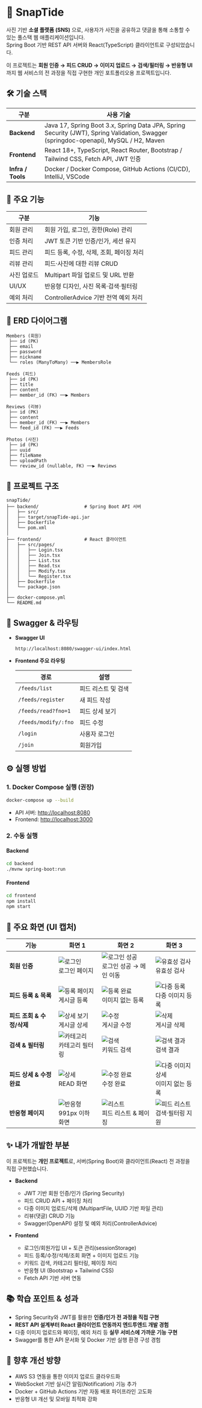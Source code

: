 # 🌊 SnapTide

사진 기반 **소셜 플랫폼 (SNS)** 으로, 사용자가 사진을 공유하고 댓글을 통해 소통할 수 있는 풀스택 웹 애플리케이션입니다.  
Spring Boot 기반 REST API 서버와 React(TypeScript) 클라이언트로 구성되었습니다.  

이 프로젝트는 **회원 인증 → 피드 CRUD → 이미지 업로드 → 검색/필터링 → 반응형 UI**까지 웹 서비스의 전 과정을 직접 구현한 개인 포트폴리오용 프로젝트입니다.



## 🛠️ 기술 스택

| 구분 | 사용 기술 |
|------|-----------|
| **Backend** | Java 17, Spring Boot 3.x, Spring Data JPA, Spring Security (JWT), Spring Validation, Swagger (springdoc-openapi), MySQL / H2, Maven |
| **Frontend** | React 18+, TypeScript, React Router, Bootstrap / Tailwind CSS, Fetch API, JWT 인증 |
| **Infra / Tools** | Docker / Docker Compose, GitHub Actions (CI/CD), IntelliJ, VSCode |



## 🚀 주요 기능

| 구분 | 기능 |
|------|------|
| 회원 관리 | 회원 가입, 로그인, 권한(Role) 관리 |
| 인증 처리 | JWT 토큰 기반 인증/인가, 세션 유지 |
| 피드 관리 | 피드 등록, 수정, 삭제, 조회, 페이징 처리 |
| 리뷰 관리 | 피드·사진에 대한 리뷰 CRUD |
| 사진 업로드 | Multipart 파일 업로드 및 URL 반환 |
| UI/UX | 반응형 디자인, 사진 목록·검색·필터링 |
| 예외 처리 | ControllerAdvice 기반 전역 예외 처리 |



## 🧱 ERD 다이어그램

```text
Members (회원)
 ├── id (PK)
 ├── email
 ├── password
 ├── nickname
 └── roles (ManyToMany) ──▶ MembersRole

Feeds (피드)
 ├── id (PK)
 ├── title
 ├── content
 ├── member_id (FK) ──▶ Members

Reviews (리뷰)
 ├── id (PK)
 ├── content
 ├── member_id (FK) ──▶ Members
 └── feed_id (FK) ──▶ Feeds

Photos (사진)
 ├── id (PK)
 ├── uuid
 ├── fileName
 ├── uploadPath
 └── review_id (nullable, FK) ──▶ Reviews
````

## 📂 프로젝트 구조

```plaintext
snapTide/
├── backend/                 # Spring Boot API 서버
│   ├── src/
│   ├── target/snapTide-api.jar
│   ├── Dockerfile
│   └── pom.xml
│
├── frontend/                # React 클라이언트
│   ├── src/pages/
│   │   ├── Login.tsx
│   │   ├── Join.tsx
│   │   ├── List.tsx
│   │   ├── Read.tsx
│   │   ├── Modify.tsx
│   │   └── Register.tsx
│   ├── Dockerfile
│   └── package.json
│
├── docker-compose.yml
└── README.md
```

## 📘 Swagger & 라우팅

* **Swagger UI**

  ```
  http://localhost:8080/swagger-ui/index.html
  ```

* **Frontend 주요 라우팅**

  | 경로                   | 설명          |
  | -------------------- | ----------- |
  | `/feeds/list`        | 피드 리스트 및 검색 |
  | `/feeds/register`    | 새 피드 작성     |
  | `/feeds/read?fno=1`  | 피드 상세 보기    |
  | `/feeds/modify/:fno` | 피드 수정       |
  | `/login`             | 사용자 로그인     |
  | `/join`              | 회원가입        |

## ⚙️ 실행 방법

### 1. Docker Compose 실행 (권장)

```bash
docker-compose up --build
```

* API 서버: [http://localhost:8080](http://localhost:8080)
* Frontend: [http://localhost:3000](http://localhost:3000)

### 2. 수동 실행

#### Backend

```bash
cd backend
./mvnw spring-boot:run
```

#### Frontend

```bash
cd frontend
npm install
npm start
```

## 📸 주요 화면 (UI 캡처)

| 기능                | 화면 1                                         | 화면 2                                               | 화면 3                                             |
| ----------------- | -------------------------------------------- | -------------------------------------------------- | ------------------------------------------------ |
| **회원 인증**         | ![로그인](Screenshots/그림3.png)<br/>로그인 페이지      | ![로그인 성공](Screenshots/그림47.png)<br/>로그인 성공 → 메인 이동 | ![유효성 검사](Screenshots/그림1.png)<br/>유효성 검사        |
| **피드 등록 & 목록**    | ![등록 페이지](Screenshots/그림29.png)<br/>게시글 등록   | ![등록 완료](Screenshots/그림30.png)<br/>이미지 없는 등록       | ![다중 등록](Screenshots/그림43.png)<br/>다중 이미지 등록     |
| **피드 조회 & 수정/삭제** | ![상세 보기](Screenshots/그림34.png)<br/>게시글 상세    | ![수정](Screenshots/그림45.png)<br/>게시글 수정             | ![삭제](Screenshots/그림44.png)<br/>게시글 삭제           |
| **검색 & 필터링**      | ![카테고리](Screenshots/그림40.png)<br/>카테고리 필터링   | ![검색](Screenshots/그림25.png)<br/>키워드 검색             | ![검색 결과](Screenshots/그림26.png)<br/>검색 결과         |
| **피드 상세 & 수정 완료** | ![상세](Screenshots/그림31.png)<br/>READ 화면      | ![수정 완료](Screenshots/그림35.png)<br/>수정 완료           | ![다중 이미지 상세](Screenshots/그림33.png)<br/>이미지 없는 등록 |
| **반응형 페이지**       | ![반응형](Screenshots/그림41.png)<br/>991px 이하 화면 | ![리스트](Screenshots/그림24.png)<br/>피드 리스트 & 페이징      | ![피드 리스트](Screenshots/그림40.png)<br/>검색·필터링 지원    |


## ✨ 내가 개발한 부분

이 프로젝트는 **개인 프로젝트**로, 서버(Spring Boot)와 클라이언트(React) 전 과정을 직접 구현했습니다.

* **Backend**

  * JWT 기반 회원 인증/인가 (Spring Security)
  * 피드 CRUD API + 페이징 처리
  * 다중 이미지 업로드/삭제 (MultipartFile, UUID 기반 파일 관리)
  * 리뷰(댓글) CRUD 기능
  * Swagger(OpenAPI) 설정 및 예외 처리(ControllerAdvice)

* **Frontend**

  * 로그인/회원가입 UI + 토큰 관리(sessionStorage)
  * 피드 등록/수정/삭제/조회 화면 + 이미지 업로드 기능
  * 키워드 검색, 카테고리 필터링, 페이징 처리
  * 반응형 UI (Bootstrap + Tailwind CSS)
  * Fetch API 기반 서버 연동

## 📚 학습 포인트 & 성과

* Spring Security와 JWT를 활용한 **인증/인가 전 과정을 직접 구현**
* **REST API 설계부터 React 클라이언트 연동까지 엔드투엔드 개발 경험**
* 다중 이미지 업로드와 페이징, 예외 처리 등 **실무 서비스에 가까운 기능 구현**
* Swagger를 통한 API 문서화 및 Docker 기반 실행 환경 구성 경험


## 🔮 향후 개선 방향

* AWS S3 연동을 통한 이미지 업로드 클라우드화
* WebSocket 기반 실시간 알림(Notification) 기능 추가
* Docker + GitHub Actions 기반 자동 배포 파이프라인 고도화
* 반응형 UI 개선 및 모바일 최적화 강화

